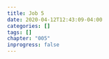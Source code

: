 ```yaml
---
title: Job 5
date: 2020-04-12T12:43:09-04:00
categories: []
tags: []
chapter: "005"
inprogress: false
---
```


